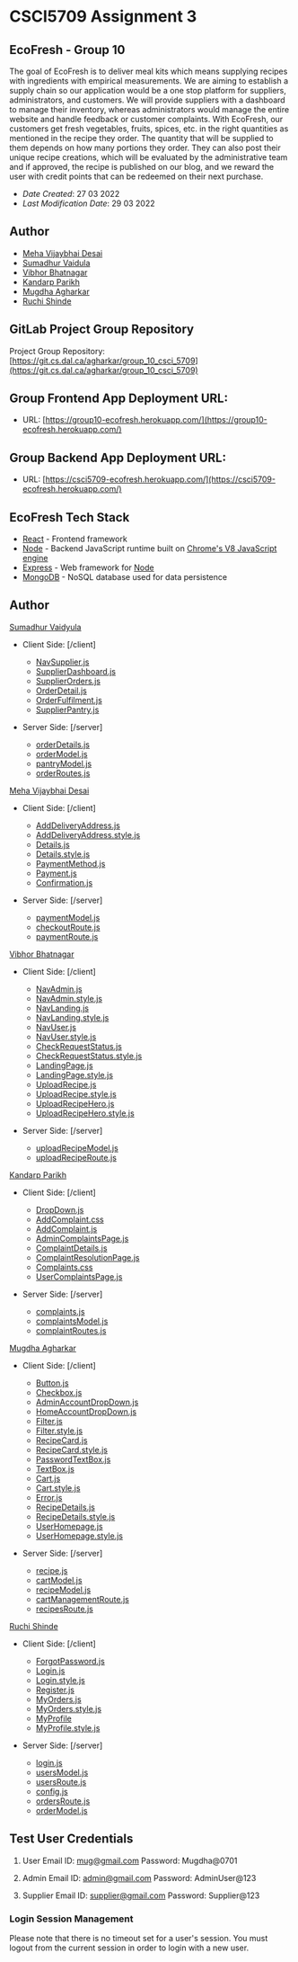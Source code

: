 # CSCI5709 Assignment 3

## EcoFresh - Group 10

The goal of EcoFresh is to deliver meal kits which means supplying recipes with ingredients with empirical measurements.
We are aiming to establish a supply chain so our application would be a one stop platform for suppliers, administrators, and customers.
We will provide suppliers with a dashboard to manage their inventory, whereas administrators would manage the entire website and handle feedback or customer complaints.
With EcoFresh, our customers get fresh vegetables, fruits, spices, etc. in the right quantities as mentioned in the recipe they order.
The quantity that will be supplied to them depends on how many portions they order.
They can also post their unique recipe creations, which will be evaluated by the administrative team and if approved, the recipe is published on our blog, and we reward the user with credit points that can be redeemed on their next purchase.

- _Date Created_: 27 03 2022
- _Last Modification Date_: 29 03 2022

## Author

- [Meha Vijaybhai Desai](mailto:meha.desai@dal.ca)
- [Sumadhur Vaidula](mailto:sumadhurvaidyula@dal.ca)
- [Vibhor Bhatnagar](mailto:vibhor.bhatnagar@dal.ca)
- [Kandarp Parikh](mailto:kandarp.parikh@dal.ca)
- [Mugdha Agharkar](mailto:mg425404@dal.ca)
- [Ruchi Shinde](mailto:rc382783@dal.ca)

## GitLab Project Group Repository

Project Group Repository: [https://git.cs.dal.ca/agharkar/group_10_csci_5709](https://git.cs.dal.ca/agharkar/group_10_csci_5709)

## Group Frontend App Deployment URL:

- URL: [https://group10-ecofresh.herokuapp.com/](https://group10-ecofresh.herokuapp.com/)

## Group Backend App Deployment URL:

- URL: [https://csci5709-ecofresh.herokuapp.com/](https://csci5709-ecofresh.herokuapp.com/)

## EcoFresh Tech Stack

- [React](https://reactjs.org/) - Frontend framework
- [Node](https://nodejs.org/) - Backend JavaScript runtime built on [Chrome's V8 JavaScript engine](https://v8.dev/)
- [Express](https://expressjs.com/) - Web framework for [Node](https://nodejs.org/)
- [MongoDB](https://www.mongodb.com/) - NoSQL database used for data persistence

## Author

[Sumadhur Vaidyula](mailto:sumadhurvaidyula@dal.ca)

- Client Side: [/client]

  - [NavSupplier.js](https://git.cs.dal.ca/agharkar/group_10_csci_5709/-/blob/main/ecofresh/client/src/components/Navbar/NavSupplier.js)
  - [SupplierDashboard.js](https://git.cs.dal.ca/agharkar/group_10_csci_5709/-/blob/main/ecofresh/client/src/pages/Supplier/SupplierDashboard.js)
  - [SupplierOrders.js](https://git.cs.dal.ca/agharkar/group_10_csci_5709/-/blob/main/ecofresh/client/src/pages/Supplier/SupplierOrders.js)
  - [OrderDetail.js](https://git.cs.dal.ca/agharkar/group_10_csci_5709/-/blob/main/ecofresh/client/src/pages/Supplier/OrderDetail.js)
  - [OrderFulfilment.js](https://git.cs.dal.ca/agharkar/group_10_csci_5709/-/blob/main/ecofresh/client/src/pages/Supplier/OrderFulfilment.js)
  - [SupplierPantry.js](https://git.cs.dal.ca/agharkar/group_10_csci_5709/-/blob/main/ecofresh/client/src/pages/Supplier/SupplierPantry.js)

- Server Side: [/server]
  - [orderDetails.js](https://git.cs.dal.ca/agharkar/group_10_csci_5709/-/blob/main/ecofresh/server/models/orderDetailModel.js)
  - [orderModel.js](https://git.cs.dal.ca/agharkar/group_10_csci_5709/-/blob/main/ecofresh/server/models/orderModel.js)
  - [pantryModel.js](https://git.cs.dal.ca/agharkar/group_10_csci_5709/-/blob/main/ecofresh/server/models/pantryModel.js)
  - [orderRoutes.js](https://git.cs.dal.ca/agharkar/group_10_csci_5709/-/blob/main/ecofresh/server/routes/orderRoutes.js)

[Meha Vijaybhai Desai](mailto:meha.desai@dal.ca)

- Client Side: [/client]

  - [AddDeliveryAddress.js](https://git.cs.dal.ca/agharkar/group_10_csci_5709/-/blob/main/ecofresh/client/src/pages/PaymentPage/AddDeliveryAddress.js)
  - [AddDeliveryAddress.style.js](https://git.cs.dal.ca/agharkar/group_10_csci_5709/-/blob/main/ecofresh/client/src/pages/PaymentPage/AddDeliveryAddress.style.js)
  - [Details.js](https://git.cs.dal.ca/agharkar/group_10_csci_5709/-/blob/main/ecofresh/client/src/pages/PaymentPage/Details.js)
  - [Details.style.js](https://git.cs.dal.ca/agharkar/group_10_csci_5709/-/blob/main/ecofresh/client/src/pages/PaymentPage/Details.style.js)
  - [PaymentMethod.js](https://git.cs.dal.ca/agharkar/group_10_csci_5709/-/blob/main/ecofresh/client/src/pages/PaymentPage/PaymentMethod.js)
  - [Payment.js](https://git.cs.dal.ca/agharkar/group_10_csci_5709/-/blob/main/ecofresh/client/src/pages/PaymentPage/Payment.js)
  - [Confirmation.js](https://git.cs.dal.ca/agharkar/group_10_csci_5709/-/blob/main/ecofresh/client/src/pages/PaymentPage/Confirmation.js)

- Server Side: [/server]
  - [paymentModel.js](https://git.cs.dal.ca/agharkar/group_10_csci_5709/-/blob/main/ecofresh/server/models/paymentModel.js)
  - [checkoutRoute.js](https://git.cs.dal.ca/agharkar/group_10_csci_5709/-/blob/main/ecofresh/server/routes/checkoutRoute.js)
  - [paymentRoute.js](https://git.cs.dal.ca/agharkar/group_10_csci_5709/-/blob/main/ecofresh/server/routes/paymentRoute.js)

[Vibhor Bhatnagar](mailto:vibhor.bhatnagar@dal.ca)

- Client Side: [/client]

  - [NavAdmin.js](https://git.cs.dal.ca/agharkar/group_10_csci_5709/-/blob/main/ecofresh/client/src/components/Navbar/NavAdmin.js)
  - [NavAdmin.style.js](https://git.cs.dal.ca/agharkar/group_10_csci_5709/-/blob/main/ecofresh/client/src/components/Navbar/NavAdmin.style.js)
  - [NavLanding.js](https://git.cs.dal.ca/agharkar/group_10_csci_5709/-/blob/main/ecofresh/client/src/components/Navbar/NavLanding.js)
  - [NavLanding.style.js](https://git.cs.dal.ca/agharkar/group_10_csci_5709/-/blob/main/ecofresh/client/src/components/Navbar/NavLanding.style.js)
  - [NavUser.js](https://git.cs.dal.ca/agharkar/group_10_csci_5709/-/blob/main/ecofresh/client/src/components/Navbar/NavUser.js)
  - [NavUser.style.js](https://git.cs.dal.ca/agharkar/group_10_csci_5709/-/blob/main/ecofresh/client/src/components/Navbar/NavUser.style.js)
  - [CheckRequestStatus.js](https://git.cs.dal.ca/agharkar/group_10_csci_5709/-/blob/main/ecofresh/client/src/pages/CheckRequestStatus/CheckRequestStatus.js)
  - [CheckRequestStatus.style.js](https://git.cs.dal.ca/agharkar/group_10_csci_5709/-/blob/main/ecofresh/client/src/pages/CheckRequestStatus/CheckRequestStatus.style.js)
  - [LandingPage.js](https://git.cs.dal.ca/agharkar/group_10_csci_5709/-/blob/main/ecofresh/client/src/pages/LandingPage/LandingPage.js)
  - [LandingPage.style.js](https://git.cs.dal.ca/agharkar/group_10_csci_5709/-/blob/main/ecofresh/client/src/pages/LandingPage/LandingPage.style.js)
  - [UploadRecipe.js](https://git.cs.dal.ca/agharkar/group_10_csci_5709/-/blob/main/ecofresh/client/src/pages/UploadRecipe/UploadRecipe.js)
  - [UploadRecipe.style.js](https://git.cs.dal.ca/agharkar/group_10_csci_5709/-/blob/main/ecofresh/client/src/pages/UploadRecipe/UploadRecipe.style.js)
  - [UploadRecipeHero.js](https://git.cs.dal.ca/agharkar/group_10_csci_5709/-/blob/main/ecofresh/client/src/pages/UploadRecipeHero/UploadRecipeHero.js)
  - [UploadRecipeHero.style.js](https://git.cs.dal.ca/agharkar/group_10_csci_5709/-/blob/main/ecofresh/client/src/pages/UploadRecipeHero/UploadRecipeHero.style.js)

- Server Side: [/server]
  - [uploadRecipeModel.js](https://git.cs.dal.ca/agharkar/group_10_csci_5709/-/blob/main/ecofresh/server/models/uploadRecipeModel.js)
  - [uploadRecipeRoute.js](https://git.cs.dal.ca/agharkar/group_10_csci_5709/-/blob/main/ecofresh/server/routes/uploadRecipeRoute.js)

[Kandarp Parikh](mailto:kandarp.parikh@dal.ca)

- Client Side: [/client]

  - [DropDown.js](https://git.cs.dal.ca/agharkar/group_10_csci_5709/-/blob/main/ecofresh/client/src/components/CommonComponents/DropDown.js)
  - [AddComplaint.css](https://git.cs.dal.ca/agharkar/group_10_csci_5709/-/blob/main/ecofresh/client/src/pages/Complaints/AddComplaint.css)
  - [AddComplaint.js](https://git.cs.dal.ca/agharkar/group_10_csci_5709/-/blob/main/ecofresh/client/src/pages/Complaints/AddComplaint.js)
  - [AdminComplaintsPage.js](https://git.cs.dal.ca/agharkar/group_10_csci_5709/-/blob/main/ecofresh/client/src/pages/Complaints/AdminComplaintsPage.js)
  - [ComplaintDetails.js](https://git.cs.dal.ca/agharkar/group_10_csci_5709/-/blob/main/ecofresh/client/src/pages/Complaints/ComplaintDetails.js)
  - [ComplaintResolutionPage.js](https://git.cs.dal.ca/agharkar/group_10_csci_5709/-/blob/main/ecofresh/client/src/pages/Complaints/ComplaintResolutionPage.js)
  - [Complaints.css](https://git.cs.dal.ca/agharkar/group_10_csci_5709/-/blob/main/ecofresh/client/src/pages/Complaints/Complaints.css)
  - [UserComplaintsPage.js](https://git.cs.dal.ca/agharkar/group_10_csci_5709/-/blob/main/ecofresh/client/src/pages/Complaints/UserComplaintsPage.js)

- Server Side: [/server]
  - [complaints.js](https://git.cs.dal.ca/agharkar/group_10_csci_5709/-/blob/main/ecofresh/server/controllers/complaints.js)
  - [complaintsModel.js](https://git.cs.dal.ca/agharkar/group_10_csci_5709/-/blob/main/ecofresh/server/models/complaintsModel.js)
  - [complaintRoutes.js](https://git.cs.dal.ca/agharkar/group_10_csci_5709/-/blob/main/ecofresh/server/routes/complaintRoutes.js)

[Mugdha Agharkar](mailto:mg425404@dal.ca)

- Client Side: [/client]

  - [Button.js](https://git.cs.dal.ca/agharkar/group_10_csci_5709/-/blob/main/ecofresh/client/src/components/Button/Button.js)
  - [Checkbox.js](https://git.cs.dal.ca/agharkar/group_10_csci_5709/-/blob/main/ecofresh/client/src/components/Checkbox/Checkbox.js)
  - [AdminAccountDropDown.js](https://git.cs.dal.ca/agharkar/group_10_csci_5709/-/blob/main/ecofresh/client/src/components/Dropdown/AdminAccountDropdown.js)
  - [HomeAccountDropDown.js](https://git.cs.dal.ca/agharkar/group_10_csci_5709/-/blob/main/ecofresh/client/src/components/Dropdown/HomeAccountDropdown.js)
  - [Filter.js](https://git.cs.dal.ca/agharkar/group_10_csci_5709/-/blob/main/ecofresh/client/src/components/Filter/Filter.js)
  - [Filter.style.js](https://git.cs.dal.ca/agharkar/group_10_csci_5709/-/blob/main/ecofresh/client/src/components/Filter/Filter.style.js)
  - [RecipeCard.js](https://git.cs.dal.ca/agharkar/group_10_csci_5709/-/blob/main/ecofresh/client/src/components/RecipeCard/RecipeCard.js)
  - [RecipeCard.style.js](https://git.cs.dal.ca/agharkar/group_10_csci_5709/-/blob/main/ecofresh/client/src/components/RecipeCard/RecipeCard.style.js)
  - [PasswordTextBox.js](https://git.cs.dal.ca/agharkar/group_10_csci_5709/-/blob/main/ecofresh/client/src/components/TextBox/PasswordTextBox.js)
  - [TextBox.js](https://git.cs.dal.ca/agharkar/group_10_csci_5709/-/blob/main/ecofresh/client/src/components/TextBox/Textbox.js)
  - [Cart.js](https://git.cs.dal.ca/agharkar/group_10_csci_5709/-/blob/main/ecofresh/client/src/pages/Cart/Cart.js)
  - [Cart.style.js](https://git.cs.dal.ca/agharkar/group_10_csci_5709/-/blob/main/ecofresh/client/src/pages/Cart/Cart.style.js)
  - [Error.js](https://git.cs.dal.ca/agharkar/group_10_csci_5709/-/blob/main/ecofresh/client/src/pages/Error/Error.js)
  - [RecipeDetails.js](https://git.cs.dal.ca/agharkar/group_10_csci_5709/-/blob/main/ecofresh/client/src/pages/RecipeDetails/RecipeDetails.js)
  - [RecipeDetails.style.js](https://git.cs.dal.ca/agharkar/group_10_csci_5709/-/blob/main/ecofresh/client/src/pages/RecipeDetails/RecipeDetails.style.js)
  - [UserHomepage.js](https://git.cs.dal.ca/agharkar/group_10_csci_5709/-/blob/main/ecofresh/client/src/pages/UserHomepage/UserHomepage.js)
  - [UserHomepage.style.js](https://git.cs.dal.ca/agharkar/group_10_csci_5709/-/blob/main/ecofresh/client/src/pages/UserHomepage/UserHomepage.style.js)

- Server Side: [/server]
  - [recipe.js](https://git.cs.dal.ca/agharkar/group_10_csci_5709/-/blob/main/ecofresh/server/controllers/recipe.js)
  - [cartModel.js](https://git.cs.dal.ca/agharkar/group_10_csci_5709/-/blob/main/ecofresh/server/models/cartModel.js)
  - [recipeModel.js](https://git.cs.dal.ca/agharkar/group_10_csci_5709/-/blob/main/ecofresh/server/models/recipeModel.js)
  - [cartManagementRoute.js](https://git.cs.dal.ca/agharkar/group_10_csci_5709/-/blob/main/ecofresh/server/routes/cartManagementRoute.js)
  - [recipesRoute.js](https://git.cs.dal.ca/agharkar/group_10_csci_5709/-/blob/main/ecofresh/server/routes/recipesRoute.js)

[Ruchi Shinde](mailto:rc382783@dal.ca)

- Client Side: [/client]

  - [ForgotPassword.js](https://git.cs.dal.ca/agharkar/group_10_csci_5709/-/blob/main/ecofresh/client/src/pages/ForgotPassword/ForgotPassword.js)
  - [Login.js](https://git.cs.dal.ca/agharkar/group_10_csci_5709/-/blob/main/ecofresh/client/src/pages/Login/Login.js)
  - [Login.style.js](https://git.cs.dal.ca/agharkar/group_10_csci_5709/-/blob/main/ecofresh/client/src/pages/Login/Login.style.js)
  - [Register.js](https://git.cs.dal.ca/agharkar/group_10_csci_5709/-/blob/main/ecofresh/client/src/pages/Register/Register.js)
  - [MyOrders.js](https://git.cs.dal.ca/agharkar/group_10_csci_5709/-/blob/main/ecofresh/client/src/pages/MyOrders/MyOrders.js)
  - [MyOrders.style.js](https://git.cs.dal.ca/agharkar/group_10_csci_5709/-/blob/main/ecofresh/client/src/pages/MyOrders/MyOrders.style.js)
  - [MyProfile](https://git.cs.dal.ca/agharkar/group_10_csci_5709/-/blob/main/ecofresh/client/src/pages/MyProfile/Profile.js)
  - [MyProfile.style.js](https://git.cs.dal.ca/agharkar/group_10_csci_5709/-/blob/main/ecofresh/client/src/pages/MyProfile/MyProfile.style.js)
- Server Side: [/server]
  - [login.js](https://git.cs.dal.ca/agharkar/group_10_csci_5709/-/blob/main/ecofresh/server/controllers/login.js)
  - [usersModel.js](https://git.cs.dal.ca/agharkar/group_10_csci_5709/-/blob/main/ecofresh/server/models/usersModel.js)
  - [usersRoute.js](https://git.cs.dal.ca/agharkar/group_10_csci_5709/-/blob/main/ecofresh/server/routes/usersRoute.js)
  - [config.js](https://git.cs.dal.ca/agharkar/group_10_csci_5709/-/blob/main/ecofresh/server/config.js)
  - [ordersRoute.js](https://git.cs.dal.ca/agharkar/group_10_csci_5709/-/blob/main/ecofresh/server/routes/orderRoutes.js)
  - [orderModel.js](https://git.cs.dal.ca/agharkar/group_10_csci_5709/-/blob/main/ecofresh/server/models/orderModel.js)

## Test User Credentials
1. User
Email ID: mug@gmail.com
Password: Mugdha@0701

2. Admin
Email ID: admin@gmail.com
Password: AdminUser@123

3. Supplier
Email ID: supplier@gmail.com
Password: Supplier@123


### Login Session Management

Please note that there is no timeout set for a user's session. You must logout from the current session in order to login with a new user.
